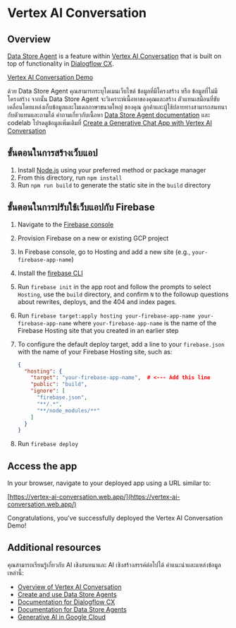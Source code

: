

# Vertex AI Conversation 
## Overview

[Data Store Agent](https://cloud.google.com/generative-ai-app-builder/docs/agent-intro)
is a feature within
[Vertex AI Conversation](https://cloud.google.com/generative-ai-app-builder)
that is built on top of functionality in
[Dialogflow CX](https://cloud.google.com/dialogflow).

[Vertex AI Conversation Demo](static/vertex-ai-conversation.png)

ด้วย Data Store Agent คุณสามารถระบุโดเมนเว็บไซต์ ข้อมูลที่มีโครงสร้าง หรือ
ข้อมูลที่ไม่มีโครงสร้าง จากนั้น Data Store Agent จะวิเคราะห์เนื้อหาของคุณและสร้าง
ตัวแทนเสมือนที่ขับเคลื่อนโดยแหล่งเก็บข้อมูลและโมเดลภาษาขนาดใหญ่ ของคุณ
ลูกค้าและผู้ใช้ปลายทางสามารถสนทนากับตัวแทนและถามได้
คำถามเกี่ยวกับเนื้อหา
[Data Store Agent documentation](https://cloud.google.com/generative-ai-app-builder/docs/agent-usage)
และ codelab โปรดดูข้อมูลเพิ่มเติมที่
[Create a Generative Chat App with Vertex AI Conversation](https://codelabs.developers.google.com/codelabs/vertex-ai-conversation)


## ขั้นตอนในการสร้างเว็บแอป

1. Install [Node.js](https://nodejs.org/en) using your preferred method or
   package manager
1. From this directory, run `npm install`
1. Run `npm run build` to generate the static site in the `build` directory

## ขั้นตอนในการปรับใช้เว็บแอปกับ Firebase

1. Navigate to the [Firebase console](https://console.firebase.google.com/)
1. Provision Firebase on a new or existing GCP project
1. In Firebase console, go to Hosting and add a new site (e.g.,
   `your-firebase-app-name`)
1. Install the [firebase CLI](https://firebase.google.com/docs/cli)
1. Run `firebase init` in the app root and follow the prompts to select
   `Hosting`, use the `build` directory, and confirm `N` to the followup
   questions about rewrites, deploys, and the 404 and index pages.
1. Run
   `firebase target:apply hosting your-firebase-app-name your-firebase-app-name`
   where `your-firebase-app-name` is the name of the Firebase Hosting site that
   you created in an earlier step
1. To configure the default deploy target, add a line to your `firebase.json`
   with the name of your Firebase Hosting site, such as:

   ```json
   {
     "hosting": {
       "target": "your-firebase-app-name",  # <--- Add this line
       "public": "build",
       "ignore": [
         "firebase.json",
         "**/.*",
         "**/node_modules/**"
       ]
     }
   }
   ```

1. Run `firebase deploy`

## Access the app

In your browser, navigate to your deployed app using a URL similar to:

[https://vertex-ai-conversation.web.app/](https://vertex-ai-conversation.web.app/)

Congratulations, you've successfully deployed the Vertex AI Conversation Demo!

## Additional resources

คุณสามารถเรียนรู้เกี่ยวกับ AI เชิงสนทนาและ AI เชิงสร้างสรรค์ต่อไปได้
คำแนะนำและแหล่งข้อมูลเหล่านี้:

- [Overview of Vertex AI Conversation](https://cloud.google.com/generative-ai-app-builder/docs/agent-intro)
- [Create and use Data Store Agents](https://cloud.google.com/generative-ai-app-builder/docs/agent-usage)
- [Documentation for Dialogflow CX](https://cloud.google.com/dialogflow/cx/docs)
- [Documentation for Data Store Agents](https://cloud.google.com/dialogflow/cx/docs/concept/data-store-agent)
- [Generative AI in Google Cloud](https://cloud.google.com/ai/generative-ai)
